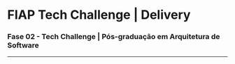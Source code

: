 #  FIAP Tech Challenge | Delivery

### Fase 02 - Tech Challenge | Pós-graduação em Arquitetura de Software

----

